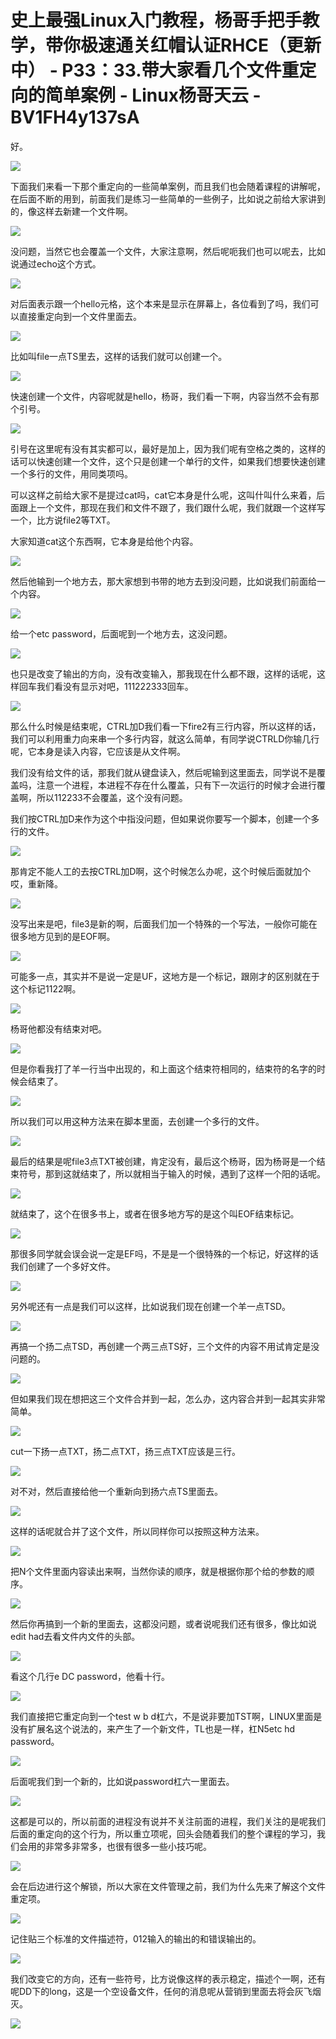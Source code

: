 # 史上最强Linux入门教程，杨哥手把手教学，带你极速通关红帽认证RHCE（更新中） - P33：33.带大家看几个文件重定向的简单案例 - Linux杨哥天云 - BV1FH4y137sA

好。

![](img/5d8890fc537442707fc4979881246330_1.png)

下面我们来看一下那个重定向的一些简单案例，而且我们也会随着课程的讲解呢，在后面不断的用到，前面我们是练习一些简单的一些例子，比如说之前给大家讲到的，像这样去新建一个文件啊。



![](img/5d8890fc537442707fc4979881246330_3.png)

没问题，当然它也会覆盖一个文件，大家注意啊，然后呢呃我们也可以呢去，比如说通过echo这个方式。

![](img/5d8890fc537442707fc4979881246330_5.png)

对后面表示跟一个hello元格，这个本来是显示在屏幕上，各位看到了吗，我们可以直接重定向到一个文件里面去。



![](img/5d8890fc537442707fc4979881246330_7.png)

比如叫file一点TS里去，这样的话我们就可以创建一个。

![](img/5d8890fc537442707fc4979881246330_9.png)

快速创建一个文件，内容呢就是hello，杨哥，我们看一下啊，内容当然不会有那个引号。

![](img/5d8890fc537442707fc4979881246330_11.png)

引号在这里呢有没有其实都可以，最好是加上，因为我们呢有空格之类的，这样的话可以快速创建一个文件，这个只是创建一个单行的文件，如果我们想要快速创建一个多行的文件，用同类项吗。

可以这样之前给大家不是提过cat吗，cat它本身是什么呢，这叫什叫什么来着，后面跟上一个文件，那现在我们和文件不跟了，我们跟什么呢，我们就跟一个这样写一个，比方说file2等TXT。

大家知道cat这个东西啊，它本身是给他个内容。

![](img/5d8890fc537442707fc4979881246330_13.png)

然后他输到一个地方去，那大家想到书带的地方去到没问题，比如说我们前面给一个内容。

![](img/5d8890fc537442707fc4979881246330_15.png)

给一个etc password，后面呢到一个地方去，这没问题。

![](img/5d8890fc537442707fc4979881246330_17.png)

也只是改变了输出的方向，没有改变输入，那我现在什么都不跟，这样的话呢，这样回车我们看没有显示对吧，111222333回车。



![](img/5d8890fc537442707fc4979881246330_19.png)

那么什么时候是结束呢，CTRL加D我们看一下fire2有三行内容，所以这样的话，我们可以利用重力向来串一个多行内容，就这么简单，有同学说CTRLD你输几行呢，它本身是读入内容，它应该是从文件啊。

我们没有给文件的话，那我们就从键盘读入，然后呢输到这里面去，同学说不是覆盖吗，注意一个进程，本进程不存在什么覆盖，只有下一次运行的时候才会进行覆盖啊，所以112233不会覆盖，这个没有问题。

我们按CTRL加D来作为这个中指没问题，但如果说你要写一个脚本，创建一个多行的文件。

![](img/5d8890fc537442707fc4979881246330_21.png)

那肯定不能人工的去按CTRL加D啊，这个时候怎么办呢，这个时候后面就加个哎，重新降。

![](img/5d8890fc537442707fc4979881246330_23.png)

没写出来是吧，file3是新的啊，后面我们加一个特殊的一个写法，一般你可能在很多地方见到的是EOF啊。



![](img/5d8890fc537442707fc4979881246330_25.png)

可能多一点，其实并不是说一定是UF，这地方是一个标记，跟刚才的区别就在于这个标记1122啊。

![](img/5d8890fc537442707fc4979881246330_27.png)

杨哥他都没有结束对吧。

![](img/5d8890fc537442707fc4979881246330_29.png)

但是你看我打了羊一行当中出现的，和上面这个结束符相同的，结束符的名字的时候会结束了。

![](img/5d8890fc537442707fc4979881246330_31.png)

所以我们可以用这种方法来在脚本里面，去创建一个多行的文件。

![](img/5d8890fc537442707fc4979881246330_33.png)

最后的结果是呢file3点TXT被创建，肯定没有，最后这个杨哥，因为杨哥是一个结束符号，那到这就结束了，所以就相当于输入的时候，遇到了这样一个阳的话呢。



![](img/5d8890fc537442707fc4979881246330_35.png)

就结束了，这个在很多书上，或者在很多地方写的是这个叫EOF结束标记。

![](img/5d8890fc537442707fc4979881246330_37.png)

那很多同学就会误会说一定是EF吗，不是是一个很特殊的一个标记，好这样的话我们创建了一个多好文件。

![](img/5d8890fc537442707fc4979881246330_39.png)

另外呢还有一点是我们可以这样，比如说我们现在创建一个羊一点TSD。

![](img/5d8890fc537442707fc4979881246330_41.png)

再搞一个扬二点TSD，再创建一个两三点TS好，三个文件的内容不用试肯定是没问题的。

![](img/5d8890fc537442707fc4979881246330_43.png)

但如果我们现在想把这三个文件合并到一起，怎么办，这内容合并到一起其实非常简单。

![](img/5d8890fc537442707fc4979881246330_45.png)

cut一下扬一点TXT，扬二点TXT，扬三点TXT应该是三行。

![](img/5d8890fc537442707fc4979881246330_47.png)

对不对，然后直接给他一个重新向到扬六点TS里面去。

![](img/5d8890fc537442707fc4979881246330_49.png)

这样的话呢就合并了这个文件，所以同样你可以按照这种方法来。

![](img/5d8890fc537442707fc4979881246330_51.png)

把N个文件里面内容读出来啊，当然你读的顺序，就是根据你那个给的参数的顺序。

![](img/5d8890fc537442707fc4979881246330_53.png)

然后你再搞到一个新的里面去，这都没问题，或者说呢我们还有很多，像比如说edit had去看文件内文件的头部。



![](img/5d8890fc537442707fc4979881246330_55.png)

看这个几行e DC password，他看十行。

![](img/5d8890fc537442707fc4979881246330_57.png)

我们直接把它重定向到一个test w b d杠六，不是说非要加TST啊，LINUX里面是没有扩展名这个说法的，来产生了一个新文件，TL也是一样，杠N5etc hd password。



![](img/5d8890fc537442707fc4979881246330_59.png)

后面呢我们到一个新的，比如说password杠六一里面去。

![](img/5d8890fc537442707fc4979881246330_61.png)

这都是可以的，所以前面的进程没有说并不关注前面的进程，我们关注的是呢我们后面的重定向的这个行为，所以重立项呢，回头会随着我们的整个课程的学习，我们会用的非常多非常多，也很有很多一些小技巧呢。



![](img/5d8890fc537442707fc4979881246330_63.png)

会在后边进行这个解锁，所以大家在文件管理之前，我们为什么先来了解这个文件重定项。

![](img/5d8890fc537442707fc4979881246330_65.png)

记住贴三个标准的文件描述符，012输入的输出的和错误输出的。

![](img/5d8890fc537442707fc4979881246330_67.png)

我们改变它的方向，还有一些符号，比方说像这样的表示稳定，描述个一啊，还有呢DD下的long，这是一个空设备文件，任何的消息呢从营销到里面去将会灰飞烟灭。



![](img/5d8890fc537442707fc4979881246330_69.png)